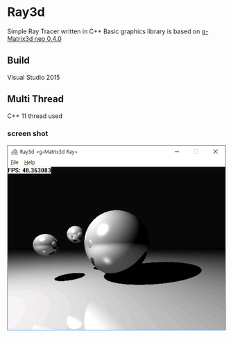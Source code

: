 # Ray3d
Simple Ray Tracer written in C++
Basic graphics library is based on [g-Matrix3d neo 0.4.0](https://github.com/idgmatrix/g-matrix3d-neo)

## Build
Visual Studio 2015 

## Multi Thread
C++ 11 thread used

### screen shot
![Ray3d](ray3d.png)

